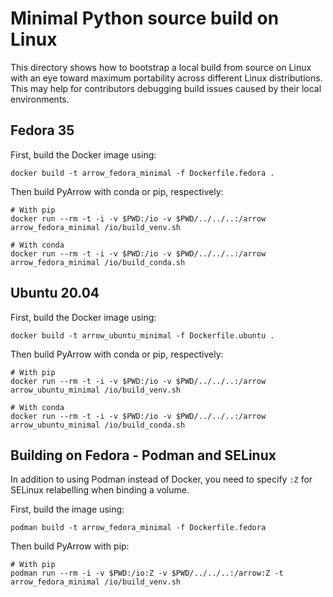 <!---
  Licensed to the Apache Software Foundation (ASF) under one
  or more contributor license agreements.  See the NOTICE file
  distributed with this work for additional information
  regarding copyright ownership.  The ASF licenses this file
  to you under the Apache License, Version 2.0 (the
  "License"); you may not use this file except in compliance
  with the License.  You may obtain a copy of the License at

    http://www.apache.org/licenses/LICENSE-2.0

  Unless required by applicable law or agreed to in writing,
  software distributed under the License is distributed on an
  "AS IS" BASIS, WITHOUT WARRANTIES OR CONDITIONS OF ANY
  KIND, either express or implied.  See the License for the
  specific language governing permissions and limitations
  under the License.
-->

# Minimal Python source build on Linux

This directory shows how to bootstrap a local build from source on Linux with
an eye toward maximum portability across different Linux distributions. This
may help for contributors debugging build issues caused by their local
environments.

## Fedora 35

First, build the Docker image using:
```
docker build -t arrow_fedora_minimal -f Dockerfile.fedora .
```

Then build PyArrow with conda or pip, respectively:
```
# With pip
docker run --rm -t -i -v $PWD:/io -v $PWD/../../..:/arrow arrow_fedora_minimal /io/build_venv.sh

# With conda
docker run --rm -t -i -v $PWD:/io -v $PWD/../../..:/arrow arrow_fedora_minimal /io/build_conda.sh
```

## Ubuntu 20.04

First, build the Docker image using:
```
docker build -t arrow_ubuntu_minimal -f Dockerfile.ubuntu .
```

Then build PyArrow with conda or pip, respectively:
```
# With pip
docker run --rm -t -i -v $PWD:/io -v $PWD/../../..:/arrow arrow_ubuntu_minimal /io/build_venv.sh

# With conda
docker run --rm -t -i -v $PWD:/io -v $PWD/../../..:/arrow arrow_ubuntu_minimal /io/build_conda.sh
```

## Building on Fedora - Podman and SELinux

In addition to using Podman instead of Docker, you need to specify `:Z`
for SELinux relabelling when binding a volume.

First, build the image using:
```
podman build -t arrow_fedora_minimal -f Dockerfile.fedora
```

Then build PyArrow with pip:
```
# With pip
podman run --rm -i -v $PWD:/io:Z -v $PWD/../../..:/arrow:Z -t arrow_fedora_minimal /io/build_venv.sh
```

